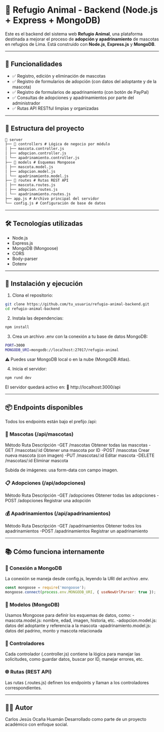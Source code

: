 # 🐾 Refugio Animal - Backend (Node.js + Express + MongoDB)

Este es el backend del sistema web **Refugio Animal**, una plataforma destinada a mejorar el proceso de **adopción y apadrinamiento** de mascotas en refugios de Lima. Está construido con **Node.js**, **Express.js** y **MongoDB**.

---

## 🚀 Funcionalidades

- ✅ Registro, edición y eliminación de mascotas
- ✅ Registro de formularios de adopción (con datos del adoptante y de la mascota)
- ✅ Registro de formularios de apadrinamiento (con botón de PayPal)
- ✅ Consultas de adopciones y apadrinamientos por parte del administrador
- ✅ Rutas API RESTful limpias y organizadas

---

## 📁 Estructura del proyecto
```html
📂 server
├── 📁 controllers # Lógica de negocio por módulo
│ ├── mascota.controller.js
│ ├── adopcion.controller.js
│ └── apadrinamiento.controller.js
├── 📁 models # Esquemas Mongoose
│ ├── mascota.model.js
│ ├── adopcion.model.js
│ └── apadrinamiento.model.js
├── 📁 routes # Rutas REST API
│ ├── mascota.routes.js
│ ├── adopcion.routes.js
│ └── apadrinamiento.routes.js
├── app.js # Archivo principal del servidor
└── config.js # Configuración de base de datos
```

---

## 🛠️ Tecnologías utilizadas

- Node.js
- Express.js
- MongoDB (Mongoose)
- CORS
- Body-parser
- Dotenv

---

## 🔧 Instalación y ejecución

1. Clona el repositorio:

  ```bash
  git clone https://github.com/tu_usuario/refugio-animal-backend.git
  cd refugio-animal-backend
  ```
2. Instala las dependencias:
  ```bash
  npm install
  ```
3. Crea un archivo .env con la conexión a tu base de datos MongoDB:
  ```bash
  PORT=3000
  MONGODB_URI=mongodb://localhost:27017/refugio-animal
  ```
  ⚠️ Puedes usar MongoDB local o en la nube (MongoDB Atlas).
  
4. Inicia el servidor:
  ```bash
  npm rund dev
  ```
El servidor quedará activo en:
  📍 http://localhost:3000/api

---

## 📦 Endpoints disponibles
Todos los endpoints están bajo el prefijo /api:

### 🐶 Mascotas (/api/mascotas)
  Método	Ruta	Descripción
    -GET	/mascotas	Obtener todas las mascotas
    -GET	/mascotas/:id	Obtener una mascota por ID
    -POST	/mascotas	Crear nueva mascota (con imagen)
    -PUT	/mascotas/:id	Editar mascota
    -DELETE	/mascotas/:id	Eliminar mascota

  Subida de imágenes: usa form-data con campo imagen.

### 📋 Adopciones (/api/adopciones)
  Método	Ruta	Descripción
    -GET	/adopciones	Obtener todas las adopciones
    -POST	/adopciones	Registrar una adopción

### 💰 Apadrinamientos (/api/apadrinamientos)
  Método	Ruta	Descripción
    -GET	/apadrinamientos	Obtener todos los apadrinamientos
    -POST	/apadrinamientos	Registrar un apadrinamiento

---

## 📚 Cómo funciona internamente
### 🔄 Conexión a MongoDB
  La conexión se maneja desde config.js, leyendo la URI del archivo .env.
  
  ````js
  const mongoose = require('mongoose');
  mongoose.connect(process.env.MONGODB_URI, { useNewUrlParser: true });
  ````

### 🧠 Modelos (MongoDB)
  Usamos Mongoose para definir los esquemas de datos, como:
    -mascota.model.js: nombre, edad, imagen, historia, etc.
    -adopcion.model.js: datos del adoptante y referencia a la mascota
    -apadrinamiento.model.js: datos del padrino, monto y mascota relacionada

### 🧩 Controladores
  Cada controlador (.controller.js) contiene la lógica para manejar las solicitudes, como guardar datos, buscar por ID, manejar errores, etc.

### 🌐 Rutas (REST API)
  Las rutas (.routes.js) definen los endpoints y llaman a los controladores correspondientes.
  
---

## 👨‍💻 Autor
Carlos Jesús Ocaña Huamán
Desarrollado como parte de un proyecto académico con enfoque social.
